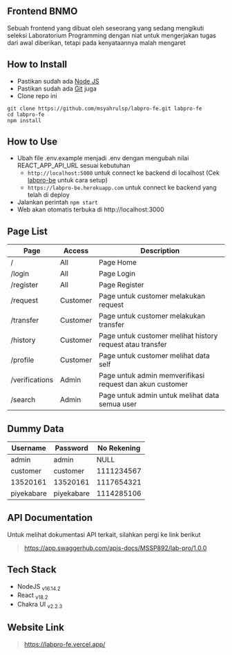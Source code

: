## Frontend BNMO
Sebuah frontend yang dibuat oleh seseorang yang sedang mengikuti seleksi Laboratorium Programming dengan niat untuk mengerjakan tugas dari awal diberikan, tetapi pada kenyataannya malah mengaret

## How to Install
- Pastikan sudah ada [Node JS](https://nodejs.org/en/)
- Pastikan sudah ada [Git](https://git-scm.com/) juga
- Clone repo ini
```
git clone https://github.com/msyahrulsp/labpro-fe.git labpro-fe
cd labpro-fe
npm install
```

## How to Use
- Ubah file .env.example menjadi .env dengan mengubah nilai REACT_APP_API_URL sesuai kebutuhan
  - `http://localhost:5000` untuk connect ke backend di localhost (Cek [labpro-be](https://github.com/msyahrulsp/labpro-be) untuk cara setup)
  - `https://labpro-be.herokuapp.com` untuk connect ke backend yang telah di deploy
- Jalankan perintah `npm start`
- Web akan otomatis terbuka di http://localhost:3000

## Page List

| Page           | Access   | Description                                               |
|----------------|----------|-----------------------------------------------------------|
| /              | All      | Page Home                                                 |
| /login         | All      | Page Login                                                |
| /register      | All      | Page Register                                             |
| /request       | Customer | Page untuk customer melakukan request                     |
| /transfer      | Customer | Page untuk customer melakukan transfer                    |
| /history       | Customer | Page untuk customer melihat history request atau transfer |
| /profile       | Customer | Page untuk customer melihat data self                     |
| /verifications | Admin    | Page untuk admin memverifikasi request dan akun customer  |
| /search        | Admin    | Page untuk admin untuk melihat data semua user            |

## Dummy Data

| Username   | Password   | No Rekening |
|------------|------------|-------------|
| admin      | admin      | NULL        |
| customer   | customer   | 1111234567  |
| 13520161   | 13520161   | 1117654321  |
| piyekabare | piyekabare | 1114285106  |

## API Documentation
Untuk melihat dokumentasi API terkait, silahkan pergi ke link berikut
> https://app.swaggerhub.com/apis-docs/MSSP892/lab-pro/1.0.0

## Tech Stack
- NodeJS <sub>v16.14.2</sub>
- React <sub>v18.2</sub>
- Chakra UI <sub>v2.2.3</sub>

## Website Link
> https://labpro-fe.vercel.app/